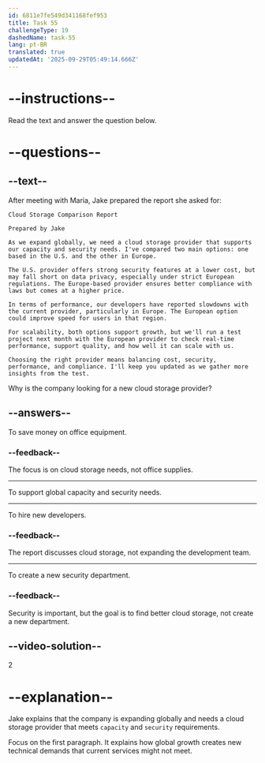 ```yaml
---
id: 6811e7fe549d341168fef953
title: Task 55
challengeType: 19
dashedName: task-55
lang: pt-BR
translated: true
updatedAt: '2025-09-29T05:49:14.666Z'
---
```


<!-- READING -->

# --instructions--

Read the text and answer the question below.

# --questions--

## --text--

After meeting with Maria, Jake prepared the report she asked for:

`Cloud Storage Comparison Report`

`Prepared by Jake`

`As we expand globally, we need a cloud storage provider that supports our capacity and security needs. I've compared two main options: one based in the U.S. and the other in Europe.`

`The U.S. provider offers strong security features at a lower cost, but may fall short on data privacy, especially under strict European regulations. The Europe-based provider ensures better compliance with laws but comes at a higher price.`

`In terms of performance, our developers have reported slowdowns with the current provider, particularly in Europe. The European option could improve speed for users in that region.`

`For scalability, both options support growth, but we'll run a test project next month with the European provider to check real-time performance, support quality, and how well it can scale with us.`

`Choosing the right provider means balancing cost, security, performance, and compliance. I'll keep you updated as we gather more insights from the test.`

Why is the company looking for a new cloud storage provider?

## --answers--

To save money on office equipment.

### --feedback--

The focus is on cloud storage needs, not office supplies.

---

To support global capacity and security needs.

---

To hire new developers.

### --feedback--

The report discusses cloud storage, not expanding the development team.

---

To create a new security department.

### --feedback--

Security is important, but the goal is to find better cloud storage, not create a new department.

## --video-solution--

2

# --explanation--

Jake explains that the company is expanding globally and needs a cloud storage provider that meets `capacity` and `security` requirements.

Focus on the first paragraph. It explains how global growth creates new technical demands that current services might not meet.
